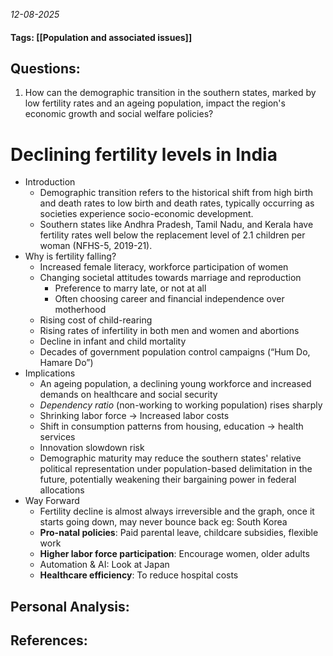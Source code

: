 *12-08-2025*
#### Tags: [[Population and associated issues]]


## Questions:

1. How can the demographic transition in the southern states, marked by low fertility rates and an ageing population, impact the region's economic growth and social welfare policies?

# Declining fertility levels in India

- Introduction
	- Demographic transition refers to the historical shift from high birth and death rates to low birth and death rates, typically occurring as societies experience socio-economic development. 
	- Southern states like Andhra Pradesh, Tamil Nadu, and Kerala have fertility rates well below the replacement level of 2.1 children per woman (NFHS-5, 2019-21).
- Why is fertility falling?
	- Increased female literacy, workforce participation of women
	- Changing societal attitudes towards marriage and reproduction
		- Preference to marry late, or not at all
		- Often choosing career and financial independence over motherhood
	- Rising cost of child-rearing
	- Rising rates of infertility in both men and women and abortions
	- Decline in infant and child mortality
	- Decades of government population control campaigns (“Hum Do, Hamare Do”)
- Implications
	- An ageing population, a declining young workforce and increased demands on healthcare and social security
	- _Dependency ratio_ (non-working to working population) rises sharply
	- Shrinking labor force -> Increased labor costs
	- Shift in consumption patterns from housing, education -> health services
	- Innovation slowdown risk
	- Demographic maturity may reduce the southern states' relative political representation under population-based delimitation in the future, potentially weakening their bargaining power in federal allocations
- Way Forward
	- Fertility decline is almost always irreversible and the graph, once it starts going down, may never bounce back eg: South Korea
	- **Pro-natal policies**: Paid parental leave, childcare subsidies, flexible work
	- **Higher labor force participation**: Encourage women, older adults
	- Automation & AI: Look at Japan
	- **Healthcare efficiency**: To reduce hospital costs




## Personal Analysis:


## References: